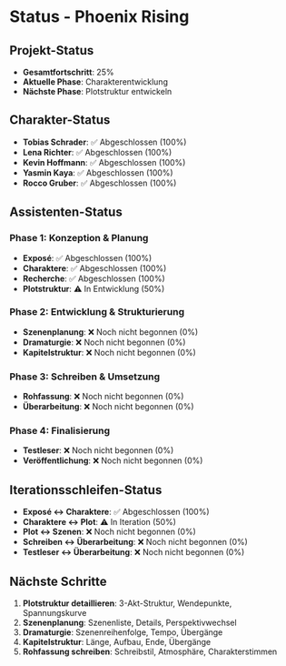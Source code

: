 # Status - Phoenix Rising

## Projekt-Status
- **Gesamtfortschritt**: 25%
- **Aktuelle Phase**: Charakterentwicklung
- **Nächste Phase**: Plotstruktur entwickeln

## Charakter-Status
- **Tobias Schrader**: ✅ Abgeschlossen (100%)
- **Lena Richter**: ✅ Abgeschlossen (100%)
- **Kevin Hoffmann**: ✅ Abgeschlossen (100%)
- **Yasmin Kaya**: ✅ Abgeschlossen (100%)
- **Rocco Gruber**: ✅ Abgeschlossen (100%)

## Assistenten-Status

### Phase 1: Konzeption & Planung
- **Exposé**: ✅ Abgeschlossen (100%)
- **Charaktere**: ✅ Abgeschlossen (100%)
- **Recherche**: ✅ Abgeschlossen (100%)
- **Plotstruktur**: ⚠️ In Entwicklung (50%)

### Phase 2: Entwicklung & Strukturierung
- **Szenenplanung**: ❌ Noch nicht begonnen (0%)
- **Dramaturgie**: ❌ Noch nicht begonnen (0%)
- **Kapitelstruktur**: ❌ Noch nicht begonnen (0%)

### Phase 3: Schreiben & Umsetzung
- **Rohfassung**: ❌ Noch nicht begonnen (0%)
- **Überarbeitung**: ❌ Noch nicht begonnen (0%)

### Phase 4: Finalisierung
- **Testleser**: ❌ Noch nicht begonnen (0%)
- **Veröffentlichung**: ❌ Noch nicht begonnen (0%)

## Iterationsschleifen-Status
- **Exposé ↔ Charaktere**: ✅ Abgeschlossen (100%)
- **Charaktere ↔ Plot**: ⚠️ In Iteration (50%)
- **Plot ↔ Szenen**: ❌ Noch nicht begonnen (0%)
- **Schreiben ↔ Überarbeitung**: ❌ Noch nicht begonnen (0%)
- **Testleser ↔ Überarbeitung**: ❌ Noch nicht begonnen (0%)

## Nächste Schritte
1. **Plotstruktur detaillieren**: 3-Akt-Struktur, Wendepunkte, Spannungskurve
2. **Szenenplanung**: Szenenliste, Details, Perspektivwechsel
3. **Dramaturgie**: Szenenreihenfolge, Tempo, Übergänge
4. **Kapitelstruktur**: Länge, Aufbau, Ende, Übergänge
5. **Rohfassung schreiben**: Schreibstil, Atmosphäre, Charakterstimmen

